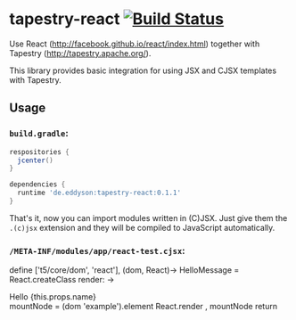 # tapestry-react [![Build Status](https://travis-ci.org/eddyson-de/tapestry-react.svg?branch=master)](https://travis-ci.org/eddyson-de/tapestry-react)
Use React (http://facebook.github.io/react/index.html) together with Tapestry (http://tapestry.apache.org/).

This library provides basic integration for using JSX and CJSX templates with Tapestry.

## Usage


### `build.gradle`:
```groovy
respositories {
  jcenter()
}

dependencies {
  runtime 'de.eddyson:tapestry-react:0.1.1'
}

```

That's it, now you can import modules written in (C)JSX. Just give them the `.(c)jsx` extension and they will be compiled to JavaScript automatically.

### `/META-INF/modules/app/react-test.cjsx`:
define ['t5/core/dom', 'react'], (dom, React)->
  HelloMessage = React.createClass
    render: -> <div>Hello {this.props.name}</div>
  mountNode = (dom 'example').element
  React.render <HelloMessage name="John" />, mountNode
  return
```